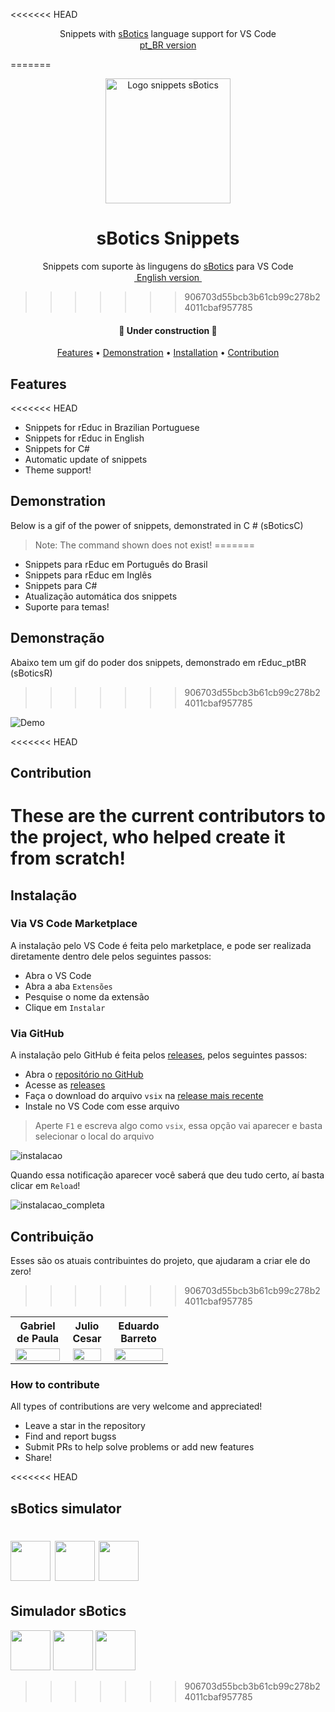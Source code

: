 <<<<<<< HEAD
<p align="center">Snippets with <a href="https://sbotics.weduc.natalnet.br">sBotics</a> language support for VS Code<br><a href="https://github.com/gabrieldp23/sBotics_Snippets_vscode/blob/main/README_pt_BR.md"><img height="15px" src="https://upload.wikimedia.org/wikipedia/commons/thumb/0/05/Flag_of_Brazil.svg/125px-Flag_of_Brazil.svg.png"/>pt_BR version<img height="15px" src="https://upload.wikimedia.org/wikipedia/commons/thumb/0/05/Flag_of_Brazil.svg/125px-Flag_of_Brazil.svg.png"/></a></p>
=======
<p align="center">
  <a href="https://marketplace.visualstudio.com/items?itemName=Gabrieldp-dev.sbotics-csharp-snippets">
    <img src="https://github.com/gabrieldp23/sBotics_Snippets_vscode/blob/main/assets/logo.png?raw=true" height="200" alt="Logo snippets sBotics" />
  </a>
</p>
<h1 align="center">sBotics Snippets</h1>

<p align="center">Snippets com suporte às lingugens do <a href="https://sbotics.weduc.natalnet.br">sBotics</a> para VS Code<br><a href="https://github.com/gabrieldp23/sBotics_Snippets_vscode/blob/main/README.md"><img height="15px" src="https://upload.wikimedia.org/wikipedia/commons/thumb/a/a4/Flag_of_the_United_States.svg/1920px-Flag_of_the_United_States.svg.png"/> English version <img height="15px" src="https://upload.wikimedia.org/wikipedia/commons/thumb/a/a4/Flag_of_the_United_States.svg/1920px-Flag_of_the_United_States.svg.png"/></a></p>

>>>>>>> 906703d55bcb3b61cb99c278b24011cbaf957785

<h4 align="center">🚧 Under construction 🚧</h4>

<p align="center">
 <a href="#features">Features</a> • 
 <a href="#demonstration">Demonstration</a> • 
 <a href="#installation">Installation</a> • 
 <a href="#contribution">Contribution</a>
</p>

## Features
<<<<<<< HEAD
  - Snippets for rEduc in Brazilian Portuguese
  - Snippets for rEduc in English
  - Snippets for C#
  - Automatic update of snippets
  - Theme support!

## Demonstration
Below is a gif of the power of snippets, demonstrated in C # (sBoticsC)
> Note: The command shown does not exist!
=======
  - Snippets para rEduc em Português do Brasil
  - Snippets para rEduc em Inglês
  - Snippets para C#
  - Atualização automática dos snippets
  - Suporte para temas!

## Demonstração
Abaixo tem um gif do poder dos snippets, demonstrado em rEduc_ptBR (sBoticsR)
>>>>>>> 906703d55bcb3b61cb99c278b24011cbaf957785

![Demo](https://i.imgur.com/HsIsYKG.gif)

<<<<<<< HEAD
## Contribution
These are the current contributors to the project, who helped create it from scratch!
=======
## Instalação
### Via VS Code Marketplace
A instalação pelo VS Code é feita pelo marketplace, e pode ser realizada diretamente dentro dele pelos seguintes passos:
  - Abra o VS Code
  - Abra a aba `Extensões`
  - Pesquise o nome da extensão
  - Clique em `Instalar`

### Via GitHub
A instalação pelo GitHub é feita pelos [releases](https://github.com/gabrieldp23/sBotics_Snippets_vscode/releases), pelos seguintes passos:
  - Abra o [repositório no GitHub](https://github.com/gabrieldp23/sBotics_Snippets_vscode)
  - Acesse as [releases](https://github.com/gabrieldp23/sBotics_Snippets_vscode/releases)
  - Faça o download do arquivo `vsix` na [release mais recente](https://github.com/gabrieldp23/sBotics_Snippets_vscode/releases/latest)
  - Instale no VS Code com esse arquivo

  > Aperte `F1` e escreva algo como `vsix`, essa opção vai aparecer e basta selecionar o local do arquivo

  ![instalacao](https://i.imgur.com/K9Y7Dsw.gif)

  Quando essa notificação aparecer você saberá que deu tudo certo, aí basta clicar em `Reload`!

  ![instalacao_completa](https://github.com/gabrieldp23/sBotics_Snippets_vscode/blob/main/assets/readme/instalacao-vsix.png?raw=true)

## Contribuição
Esses são os atuais contribuintes do projeto, que ajudaram a criar ele do zero!
>>>>>>> 906703d55bcb3b61cb99c278b24011cbaf957785

<div>

  <table style="width:50%">
      <tr align=center>
          <th><strong>Gabriel de Paula</strong></th>
          <th><strong>Julio Cesar</strong></th>
          <th><strong>Eduardo Barreto</strong></th>
      </tr>
      <tr align=center>
          <td>
              <a href="https://github.com/gabrieldp23">
                  <img width="100%" src="https://avatars.githubusercontent.com/u/66735014?v=4">
              </a>
          </td>
          <td>
              <a href="https://github.com/jvneto">
                  <img width="90%" src="https://avatars.githubusercontent.com/u/60150667?v=4">
              </a>
          </td>
          <td>
              <a href="https://github.com/Eduardo-Barreto">
                  <img width="100%" src="https://avatars.githubusercontent.com/u/34964398?v=4">
              </a>
          </td>
      </tr>
  </table>

</div>

### How to contribute
All types of contributions are very welcome and appreciated!
  - Leave a star in the repository
  - Find and report bugss
  - Submit PRs to help solve problems or add new features
  - Share!

<<<<<<< HEAD
## **sBotics simulator**
<a href="https://www.instagram.com/simulador.sbotics/"><img height="64px" src="https://github.com/gabrieldp23/sBotics_Snippets_vscode/blob/main/assets/instagram.png?raw=true"/></a>
<a href="https://bit.ly/sboticsdiscord"><img height="64px" src="https://github.com/gabrieldp23/sBotics_Snippets_vscode/blob/main/assets/discord.png?raw=true"/></a>
<a href="https://sbotics.weduc.natalnet.br/"><img height="64px" src="https://avatars.githubusercontent.com/u/76214367?s=200&v=4"/></a>
=======
## **Simulador sBotics**
<a href="https://www.instagram.com/simulador.sbotics/"><img height="64px" src="https://github.com/gabrieldp23/sBotics_Snippets_vscode/blob/main/assets/readme/instagram.png?raw=true"/></a>
<a href="https://discord.gg/PubzWWjzuz"><img height="64px" src="https://github.com/gabrieldp23/sBotics_Snippets_vscode/blob/main/assets/readme/discord.png?raw=true"/></a>
<a href="https://sbotics.weduc.natalnet.br/"><img height="64px" src="https://avatars.githubusercontent.com/u/76214367?s=200&v=4"/></a>
>>>>>>> 906703d55bcb3b61cb99c278b24011cbaf957785
